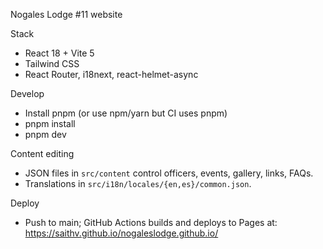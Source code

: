 Nogales Lodge #11 website

Stack
- React 18 + Vite 5
- Tailwind CSS
- React Router, i18next, react-helmet-async

Develop
- Install pnpm (or use npm/yarn but CI uses pnpm)
- pnpm install
- pnpm dev

Content editing
- JSON files in `src/content` control officers, events, gallery, links, FAQs.
- Translations in `src/i18n/locales/{en,es}/common.json`.

Deploy
- Push to main; GitHub Actions builds and deploys to Pages at:
	https://saithv.github.io/nogaleslodge.github.io/
